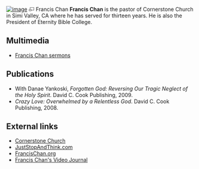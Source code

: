 [![image](images/thumb/6/6e/FrancisChan.JPG/175px-FrancisChan.JPG)](http://www.theopedia.com/File:FrancisChan.JPG)
[![image](data:image/png;base64,iVBORw0KGgoAAAANSUhEUgAAAA8AAAALCAAAAACFLIiAAAAAAnRSTlMA/1uRIrUAAABPSURBVAjXY/j///+5vXDwjAHIr26ZAgXZe8H8a/+hoIcw/9nevdVL9+79DuPvzQYZFPUezu8BMZLXgkExnD8HAu6hqv//n+HZVjD4DuUDAKlChD3fj6aPAAAAAElFTkSuQmCC)](http://www.theopedia.com/File:FrancisChan.JPG "Enlarge")
Francis Chan
**Francis Chan** is the pastor of Cornerstone Church in Simi
Valley, CA where he has served for thirteen years. He is also the
President of Eternity Bible College.

## Multimedia

-   [Francis Chan sermons](http://www.cornerstonesimi.com/getasermon)


## Publications

-   With Danae Yankoski,
    *Forgotten God: Reversing Our Tragic Neglect of the Holy Spirit*.
    David C. Cook Publishing, 2009.
-   *Crazy Love: Overwhelmed by a Relentless God*. David C. Cook
    Publishing, 2008.

## External links

-   [Cornerstone Church](http://www.cornerstonesimi.com/)
-   [JustStopAndThink.com](http://juststopandthink.com/)
-   [FrancisChan.org](http://www.francischan.org)
-   [Francis Chan's Video Journal](http://francischansblog.blogspot.com/)



